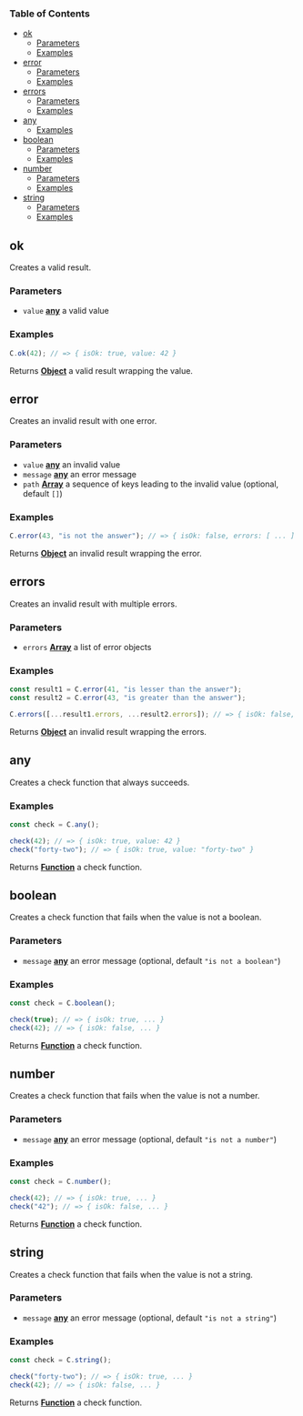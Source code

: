 <!-- Generated by documentation.js. Update this documentation by updating the source code. -->

### Table of Contents

- [ok][1]
  - [Parameters][2]
  - [Examples][3]
- [error][4]
  - [Parameters][5]
  - [Examples][6]
- [errors][7]
  - [Parameters][8]
  - [Examples][9]
- [any][10]
  - [Examples][11]
- [boolean][12]
  - [Parameters][13]
  - [Examples][14]
- [number][15]
  - [Parameters][16]
  - [Examples][17]
- [string][18]
  - [Parameters][19]
  - [Examples][20]

## ok

Creates a valid result.

### Parameters

- `value` **[any][21]** a valid value

### Examples

```javascript
C.ok(42); // => { isOk: true, value: 42 }
```

Returns **[Object][22]** a valid result wrapping the value.

## error

Creates an invalid result with one error.

### Parameters

- `value` **[any][21]** an invalid value
- `message` **[any][21]** an error message
- `path` **[Array][23]** a sequence of keys leading to the invalid value
  (optional, default `[]`)

### Examples

```javascript
C.error(43, "is not the answer"); // => { isOk: false, errors: [ ... ] }
```

Returns **[Object][22]** an invalid result wrapping the error.

## errors

Creates an invalid result with multiple errors.

### Parameters

- `errors` **[Array][23]** a list of error objects

### Examples

```javascript
const result1 = C.error(41, "is lesser than the answer");
const result2 = C.error(43, "is greater than the answer");

C.errors([...result1.errors, ...result2.errors]); // => { isOk: false, errors: [ ... ] }
```

Returns **[Object][22]** an invalid result wrapping the errors.

## any

Creates a check function that always succeeds.

### Examples

```javascript
const check = C.any();

check(42); // => { isOk: true, value: 42 }
check("forty-two"); // => { isOk: true, value: "forty-two" }
```

Returns **[Function][24]** a check function.

## boolean

Creates a check function that fails when the value is not a boolean.

### Parameters

- `message` **[any][21]** an error message (optional, default
  `"is not a boolean"`)

### Examples

```javascript
const check = C.boolean();

check(true); // => { isOk: true, ... }
check(42); // => { isOk: false, ... }
```

Returns **[Function][24]** a check function.

## number

Creates a check function that fails when the value is not a number.

### Parameters

- `message` **[any][21]** an error message (optional, default
  `"is not a number"`)

### Examples

```javascript
const check = C.number();

check(42); // => { isOk: true, ... }
check("42"); // => { isOk: false, ... }
```

Returns **[Function][24]** a check function.

## string

Creates a check function that fails when the value is not a string.

### Parameters

- `message` **[any][21]** an error message (optional, default
  `"is not a string"`)

### Examples

```javascript
const check = C.string();

check("forty-two"); // => { isOk: true, ... }
check(42); // => { isOk: false, ... }
```

Returns **[Function][24]** a check function.

[1]: #ok
[2]: #parameters
[3]: #examples
[4]: #error
[5]: #parameters-1
[6]: #examples-1
[7]: #errors
[8]: #parameters-2
[9]: #examples-2
[10]: #any
[11]: #examples-3
[12]: #boolean
[13]: #parameters-3
[14]: #examples-4
[15]: #number
[16]: #parameters-4
[17]: #examples-5
[18]: #string
[19]: #parameters-5
[20]: #examples-6
[21]: #any
[22]:
  https://developer.mozilla.org/docs/Web/JavaScript/Reference/Global_Objects/Object
[23]:
  https://developer.mozilla.org/docs/Web/JavaScript/Reference/Global_Objects/Array
[24]:
  https://developer.mozilla.org/docs/Web/JavaScript/Reference/Statements/function
